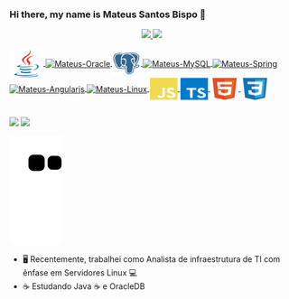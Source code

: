 ### Hi there, my name is Mateus Santos Bispo 👋
<div align="center">
  <a href="https://github.com/mateusb23">
  <img height="180em" src="https://github-readme-stats.vercel.app/api?username=mateusb23&show_icons=true&theme=merko&include_all_commits=true&count_private=true"/>
  <img height="180em" src="https://github-readme-stats.vercel.app/api/top-langs/?username=mateusb23&layout=compact&langs_count=7&theme=dark"/>
</div> 
<div style="display: inline_block"><br>
  <img align="center" alt="Mateus-Java" height="50" width="60" src="https://raw.githubusercontent.com/devicons/devicon/master/icons/java/java-original.svg">
  <img align="center" alt="Mateus-Oracle" height="60" width="60" src="https://cdn.jsdelivr.net/gh/devicons/devicon/icons/oracle/oracle-original.svg" />
  <img align="center" alt="Mateus-Postgresql" height="40" width="50" src="https://raw.githubusercontent.com/devicons/devicon/master/icons/postgresql/postgresql-plain.svg">
  <img align="center" alt="Mateus-MySQL" height="40" width="50" src="https://cdn.jsdelivr.net/gh/devicons/devicon/icons/mysql/mysql-original.svg" />
  <img align="center" alt="Mateus-Spring" height="50" width="60" src="https://cdn.jsdelivr.net/gh/devicons/devicon/icons/spring/spring-original-wordmark.svg" />
  <img align="center" alt="Mateus-Angularjs" height="40" width="50" src="https://cdn.jsdelivr.net/gh/devicons/devicon/icons/angularjs/angularjs-original.svg" />
  <img align="center" alt="Mateus-Linux" height="50" width="60" src="https://cdn.jsdelivr.net/gh/devicons/devicon/icons/linux/linux-original.svg" />
  <img align="center" alt="Mateus-Js" height="40" width="50" src="https://raw.githubusercontent.com/devicons/devicon/master/icons/javascript/javascript-plain.svg">
  <img align="center" alt="Mateus-Ts" height="40" width="50" src="https://raw.githubusercontent.com/devicons/devicon/master/icons/typescript/typescript-plain.svg">
  <img align="center" alt="Mateus-HTML" height="40" width="50" src="https://raw.githubusercontent.com/devicons/devicon/master/icons/html5/html5-original.svg">
  <img align="center" alt="Mateus-CSS" height="40" width="50" src="https://raw.githubusercontent.com/devicons/devicon/master/icons/css3/css3-original.svg">
</div>

  ##

<div>
  <a href="https://www.linkedin.com/in/mateus-bispo-317798201" target="_blank"><img src="https://img.shields.io/badge/-LinkedIn-%230077B5?style=for-the-badge&logo=linkedin&logoColor=white" target="_blank"></a>
  <a href="https://api.whatsapp.com/send?phone=+5581998964394&text=Voc%C3%AA%20est%C3%A1%20falando%20com%20Mateus%20Santos%20Bispo%2C%20um%20%C3%B3timo%20analista%20de%20infraestrutura%20de%20TI%20e%20um%20futuro%20desenvolvedor%20Java%2E"><img src="https://img.shields.io/badge/WhatsApp-25D366?style=for-the-badge&logo=whatsapp&logoColor=white" target="_blank"></a>
  
  ![Snake animation](https://github.com/mateusb23/mateusb23/blob/output/github-contribution-grid-snake.svg)
  
</div>

- 🖥️ Recentemente, trabalhei como Analista de infraestrutura de TI com ênfase em Servidores Linux 💻
- ☕ Estudando Java ☕ e OracleDB

